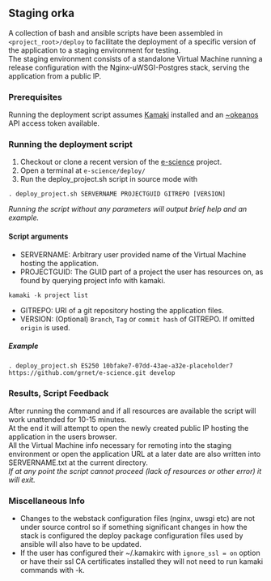 ## Staging orka
A collection of bash and ansible scripts have been assembled in `<project_root>/deploy` to facilitate the deployment of a specific version of the application to a staging environment for testing.  
The staging environment consists of a standalone Virtual Machine running a release configuration with the Nginx-uWSGI-Postgres stack, serving the application from a public IP.

### Prerequisites
Running the deployment script assumes [Kamaki](https://www.synnefo.org/docs/kamaki/latest/index.html) installed and an [~okeanos](https://accounts.okeanos.grnet.gr/ui/api_access) API access token available.

### Running the deployment script
1. Checkout or clone a recent version of the [e-science](https://github.com/grnet/e-science/tree/develop) project.
2. Open a terminal at `e-science/deploy/`
3. Run the deploy_project.sh script in source mode with 
```shell
. deploy_project.sh SERVERNAME PROJECTGUID GITREPO [VERSION]
```  
  _Running the script without any parameters will output brief help and an example._
  
#### Script arguments
- SERVERNAME: Arbitrary user provided name of the Virtual Machine hosting the application.
- PROJECTGUID: The GUID part of a project the user has resources on, as found by querying project info with kamaki.
```shell
kamaki -k project list
```
- GITREPO: URI of a git repository hosting the application files.
- VERSION: (Optional) `Branch`, `Tag` or `commit hash` of GITREPO. If omitted `origin` is used.

##### Example
```shell
. deploy_project.sh ES250 10bfake7-07dd-43ae-a32e-placeholder7 https://github.com/grnet/e-science.git develop
```

### Results, Script Feedback
After running the command and if all resources are available the script will work unattended for 10-15 minutes.  
At the end it will attempt to open the newly created public IP hosting the application in the users browser.  
All the Virtual Machine info necessary for remoting into the staging environment or open the application URL at a later date are also written into SERVERNAME.txt at the current directory.  
_If at any point the script cannot proceed (lack of resources or other error) it will exit._

### Miscellaneous Info
- Changes to the webstack configuration files (nginx, uwsgi etc) are not under source control so if something significant changes in how the stack is configured the deploy package configuration files used by ansible will also have to be updated.
- If the user has configured their ~/.kamakirc with `ignore_ssl = on` option or have their ssl CA certificates installed they will not need to run kamaki commands with -k.

